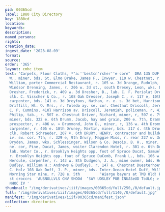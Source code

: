 ```yaml
---
pid: 00365cd
label: 1880 City Directory
key: 1880cd
location: 
keywords: 
description: 
named_persons: 
rights: 
creation_date: 
ingest_date: '2023-08-09'
format: 
source: 
order: '365'
layout: cmhc_item
text: 'Carpets, Floor Cloths, *"a:''bestcn"rsher''e core”  DRA 135 DUF Drake, George
  W., miner, bds. St. Elmo Drake, James F., Inwyer, 110 w. Chestnut, r. same Drake,
  William, porter Commercial Restaurant, r. 105 w. 3d Drange, Rudolph, cook Hotel
  Windsor Drenning, James, r. 206 w. 3d st., south Dresey, Leon, wks. La Plata smelter
  Dresher, Frederick, r. 409 w. 3d Dresher, D., lab. C. F. Periolat Dressel, William,
  clk. C. Visscher & Co., r. 108 Oak Dresser, Joseph C., r. 117 e, 10th Drew, O. F.,
  carpenter, bds. 141 e. 3d Dreyfoos, Nathan, r. e. s. 3d bet, Harrison av. and Oak
  Driffill, Hl. ©. Mrs., r. Toledo ay. se. cor. Chestnut Driscoll, Jeremiah, shoemkr,
  C, P. Cummins, 410} Harrison av. Driscoll, Jeremiah, policeman, r, 413 e, 4th Driscoll,
  Philip, tab., r. 507 e. Chestnut Driver, Richard, miner, r, 507 e. 7th Drohan, Thomas,
  miner, bds. 322 e. 6th Drumm, Jacob, hay and grain, 200 e. 7th, Drammond, James,
  prospector, r. 406 w. » Drummond, John D., miner, r, 136 w. 4th Drommend, Mark,
  carpenter, r. 405 e. 10th Druney, Martin, miner, bds. 317 ¢. 4th Drussel, Daniel,
  clk. Robert Schraeder, 207 ©. 6th DRURY. HENRY, contractor and builder, Harrison
  iv. sw. cor. 7th, r. 329 e, 9th Drury, Maggie Miss, r. rear 227 w. 3d st., south
  Dryden, James, wks. Schlessinger, Wilson & Co. Desois, B. H., miner, r. Chestnut
  ne. cor, Pine, Ducat, James, waiter Clarendon Hotel, r. 301 e. 6th Ducat, Richard,
  lab. Water Co., r. Brooklyn Heights opp. foot of Spruce Ducat, Samuel L., miner,
  r. Brooklyn Heights opp. fout of Spruce DuComb, Frank L., bds. 106 w. Chestnut Dudemaine,
  Hercule, carpenter, r. 143 w. 8th Dudgeon, J. A., mine owner, bds. Hotel Windsor
  Dudley, William H.: Andrews & Dudley), r. 147 e. Chestnat Duesterhoeft, John, shoemakr.
  C. Holz 108 Oak Doff, J. P., miner, bds. Inter-Ocean Hotel Duff, William A., foreman
  Morning Star mine, r. 728 e. 5th         ‘Wiarge bayers at TMB Old! Reliable, chestaus
  st croccrs  ‘AUSNOLLVLS CNV SHOOd  ‘SAY UOSLBY PUB INUASeUD ToULG; > ‘SUGONINGIE
  NHOC IV '
thumbnail: "/img/derivatives/iiif/images/00365cd/full/250,/0/default.jpg"
full: "/img/derivatives/iiif/images/00365cd/full/1140,/0/default.jpg"
manifest: "/img/derivatives/iiif/00365cd/manifest.json"
collection: directories
---
```

